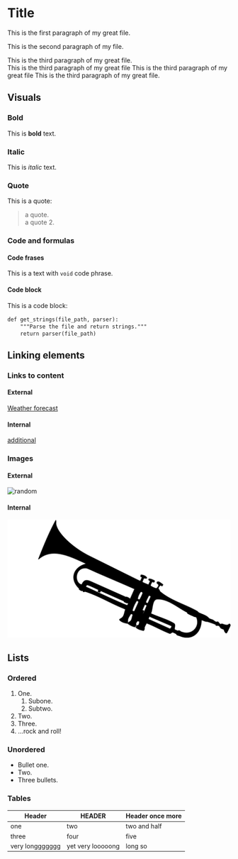 # Title

This is the first paragraph of my great file.

This is the second paragraph of my file.

This is the third paragraph of my great file.  
This is the third paragraph of my great file This is the third paragraph of my great file This is the third paragraph of my great file.

## Visuals

### Bold

This is **bold** text.

### Italic

This is *italic* text.

### Quote

This is a quote:
> a quote.  
> a quote 2.

### Code and formulas

#### Code frases

This is a text with `void` code phrase.

#### Code block

This is a code block:

```
def get_strings(file_path, parser):
    """Parse the file and return strings."""
    return parser(file_path)
```

## Linking elements

### Links to content

#### External

[Weather forecast](https://www.meteo.pl/)

#### Internal

[additional](references.md)

### Images

#### External

![random](https://picsum.photos/200 "random photo")

#### Internal

![trumpet](pngegg.png "trumpet")

## Lists

### Ordered

1. One.
    1. Subone.
    2. Subtwo.
2. Two.
3. Three.
4. ...rock and roll!

### Unordered

* Bullet one.
* Two.
* Three bullets.

### Tables

| Header | HEADER | Header once more
| ----------- | ----------- | ----------- |
| one | two | two and half |
| three | four | five |
| very longgggggg | yet very looooong | long so |